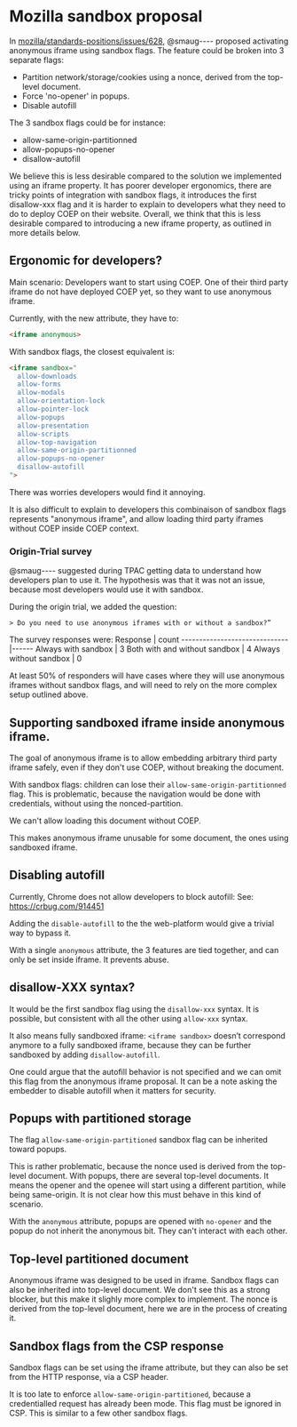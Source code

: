 # Mozilla sandbox proposal

In [mozilla/standards-positions/issues/628](https://github.com/mozilla/standards-positions/issues/628#issuecomment-1202300757), @smaug---- proposed activating anonymous iframe using sandbox flags. The feature could be broken into 3 separate flags:
- Partition network/storage/cookies using a nonce, derived from the top-level document.
- Force 'no-opener' in popups.
- Disable autofill

The 3 sandbox flags could be for instance:
  - allow-same-origin-partitionned
  - allow-popups-no-opener
  - disallow-autofill

We believe this is less desirable compared to the solution we implemented using an iframe property. It has poorer developer ergonomics, there are tricky points of integration with sandbox flags, it introduces the first disallow-xxx flag and it is harder to explain to developers what they need to do to deploy COEP on their website. Overall, we think that this is less desirable compared to introducing a new iframe property, as outlined in more details below.

## Ergonomic for developers?

Main scenario: Developers want to start using COEP. One of their third party iframe do not have deployed COEP yet, so they want to use anonymous iframe.

Currently, with the new attribute, they have to:

```html
<iframe anonymous>
```
With sandbox flags, the closest equivalent is:

```html
<iframe sandbox="
  allow-downloads
  allow-forms
  allow-modals
  allow-orientation-lock
  allow-pointer-lock
  allow-popups
  allow-presentation
  allow-scripts
  allow-top-navigation
  allow-same-origin-partitionned
  allow-popups-no-opener
  disallow-autofill
">
```

There was worries developers would find it annoying.

It is also difficult to explain to developers this combinaison of sandbox flags represents "anonymous iframe", and allow loading third party iframes without COEP inside COEP context.

### Origin-Trial survey

@smaug---- suggested during TPAC getting data to understand how developers plan to use it. The hypothesis was that it was not an issue, because most developers would use it with sandbox.

During the origin trial, we added the question:
```
> Do you need to use anonymous iframes with or without a sandbox?”
```
The survey responses were:
Response                      | count
------------------------------|------
Always with sandbox           | 3
Both with and without sandbox | 4
Always without sandbox        | 0

At least 50% of responders will have cases where they will use anonymous iframes without sandbox flags, and will need to rely on the more complex setup outlined above.

## Supporting sandboxed iframe inside anonymous iframe.

The goal of anonymous iframe is to allow embedding arbitrary third party iframe safely, even if they don't use COEP, without breaking the document.

With sandbox flags: children can lose their `allow-same-origin-partitionned` flag. This is problematic, because the navigation would be done with credentials, without using the nonced-partition.

We can't allow loading this document without COEP.

This makes anonymous iframe unusable for some document, the ones using sandboxed iframe.

## Disabling autofill

Currently, Chrome does not allow developers to block autofill:
See: https://crbug.com/914451

Adding the `disable-autofill` to the the web-platform would give a trivial way to bypass it.

With a single `anonymous` attribute, the 3 features are tied together, and can only be set inside iframe. It prevents abuse.

## disallow-XXX syntax?

It would be the first sandbox flag using the `disallow-xxx` syntax. It is possible, but consistent with all the other using `allow-xxx` syntax.

It also means fully sandboxed iframe: `<iframe sandbox>` doesn’t correspond anymore to a fully sandboxed iframe, because they can be further sandboxed by adding `disallow-autofill`.

One could argue that the autofill behavior is not specified and we can omit this flag from the anonymous iframe proposal. It can be a note asking the embedder to disable autofill when it matters for security.

## Popups with partitioned storage

The flag `allow-same-origin-partitioned` sandbox flag can be inherited toward popups.

This is rather problematic, because the nonce used is derived from the top-level document. With popups, there are several top-level documents. It means the opener and the openee will start using a different partition, while being same-origin. It is not clear how this must behave in this kind of scenario.

With the `anonymous` attribute, popups are opened with `no-opener` and the popup do not inherit the anonymous bit. They can't interact with each other.

## Top-level partitioned document

Anonymous iframe was designed to be used in iframe. Sandbox flags can also be inherited into top-level document. We don't see this as a strong blocker, but this make it slighly more complex to implement. The nonce is derived from the top-level document, here we are in the process of creating it.

## Sandbox flags from the CSP response

Sandbox flags can be set using the iframe attribute, but they can also be set from the HTTP response, via a CSP header.

It is too late to enforce `allow-same-origin-partitioned`, because a credentialled request has already been mode. This flag must be ignored in CSP. This is similar to a few other sandbox flags.
